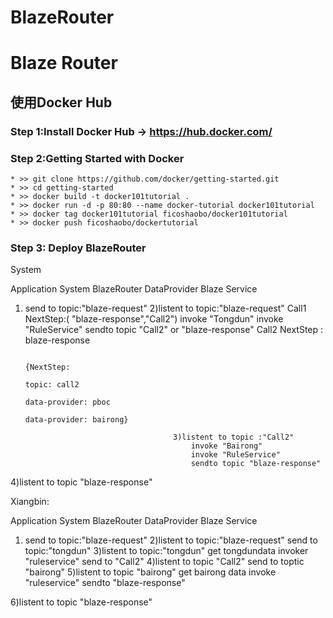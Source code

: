 # BlazeRouter
Blaze Router
===========

使用Docker Hub 
-------------

### Step 1:Install Docker Hub     ->  https://hub.docker.com/
### Step 2:Getting Started with Docker
    * >> git clone https://github.com/docker/getting-started.git
	* >> cd getting-started
	* >> docker build -t docker101tutorial .
	* >> docker run -d -p 80:80 --name docker-tutorial docker101tutorial
	* >> docker tag docker101tutorial ficoshaobo/docker101tutorial
	* >> docker push ficoshaobo/dockertutorial

	
### Step 3: Deploy BlazeRouter





System 

Application System                      BlazeRouter                                         DataProvider           Blaze Service      

1) send to topic:"blaze-request"        2)listent to topic:"blaze-request"                                          Call1 NextStep:(  "blaze-response","Call2")
										   invoke "Tongdun"
										   invoke "RuleService"
										   sendto topic "Call2" or "blaze-response"                                 Call2  NextStep :  blaze-response
																													
																													  {NextStep:
																															topic: call2
																															data-provider: pboc
																															data-provider: bairong}
										
										3)listent to topic :"Call2"
										    invoke "Bairong"
											invoke "RuleService"
										    sendto topic "blaze-response"
4)listent to topic "blaze-response"



Xiangbin:

Application System                      BlazeRouter                                         DataProvider           Blaze Service      

1) send to topic:"blaze-request"        2)listent to topic:"blaze-request" 
											send to topic:"tongdun"
										3)listent to topic:"tongdun"
											get tongdundata
											invoker "ruleservice"
										    send to "Call2"
										4)listent to topic "Call2"
										     send to toptic "bairong"
										5)listent to topic "bairong"
											 get bairong data
											 invoke "ruleservice"
											 sendto "blaze-response"
								
6)listent to topic "blaze-response"





											